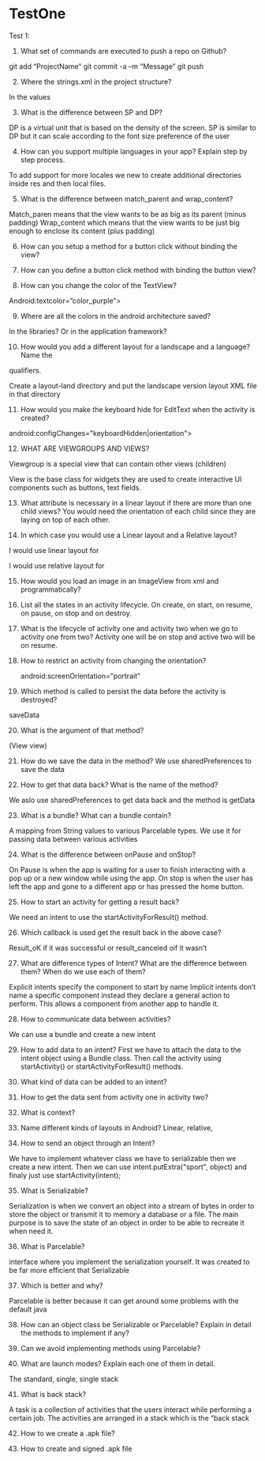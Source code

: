 # TestOne
Test 1:
1.	What set of commands are executed to push a repo on Github?

git add “ProjectName”
git commit  -a –m “Message”
git push

2.	Where the strings.xml in the project structure?

In the values 

3.	What is the difference between SP and DP?

DP is a virtual unit that is based on the density of the screen. 
SP is similar to DP but it can scale according to the font size preference of the user

4.	How can you support multiple languages in your app? Explain step by step process.

To add support for more locales we new to create additional directories inside res and then local files.

5.	What is the difference between match_parent and wrap_content?

Match_paren means that the view wants to be as big as its parent (minus padding) 
Wrap_content which means that the view wants to be just big enough to enclose its content (plus padding) 


6.	How can you setup a method for a button click without binding the view?


7.	How can you define a button click method with binding the button view?



8.	How can you change the color of the TextView?

Android:textcolor=”color_purple”>


9.	Where are all the colors in the android architecture saved?

In the libraries?  Or in the application framework?




10.	How would you add a different layout for a landscape and a language? Name the 

qualifiers.

Create a layout-land directory and put the landscape version layout XML file in that directory

11.	How would you make the keyboard hide for EditText when the activity is created?

android:configChanges="keyboardHidden|orientation">

12.	WHAT ARE VIEWGROUPS AND VIEWS?

Viewgroup is a special view that can contain other views (children)

View is the base class for widgets they are used to create interactive UI components such as buttons, text fields.

13.	What attribute is necessary in a linear layout if there are more than one child views?
You would need the orientation of each child since they are laying on top of each other.

14.	In which case you would use a Linear layout and a Relative layout?

I would use linear layout for 

I would use relative layout for

15.	How would you load an image in an ImageView from xml and programmatically?


16.	List all the states in an activity lifecycle.
On create, on start, on resume, on pause, on stop and on destroy.

17.	What is the lifecycle of activity one and activity two when we go to activity one from two?
Activity one will be on stop and active two will be on resume.

18.	How to restrict an activity from changing the orientation?

     android:screenOrientation="portrait"
     

19.	Which method is called to persist the data before the activity is destroyed?

saveData 


20.	What is the argument of that method?

(View view)


21.	How do we save the data in the method?
 We use sharedPreferences to save the data 


22.	How to get that data back? What is the name of the method?

We aslo use sharedPreferences to get data back and the method is getData


23.	What is a bundle? What can a bundle contain?

A mapping from String values to various Parcelable types. 
We use it for passing data between various activities


24.	What is the difference between onPause and onStop?

On Pause is when the app is waiting for a user to finish interacting with a pop up or a new window while using the app. On stop is when the user has left the app and gone to a different app or has pressed the home button. 

25.	How to start an activity for getting a result back?

We need an intent to use the startActivityForResult() method. 

26.	Which callback is used get the result back in the above case?

Result_oK if it was successful or result_canceled oif it wasn’t 


27.	What are difference types of Intent? What are the difference between them? When do we use each of them?

Explicit intents specify the component to start by name 
Implicit intents don’t name a specific component instead they declare a general action to perform. This allows a component from another app to handle it.




28.	How to communicate data between activities?

We can use a bundle and create a new intent 

29.	How to add data to an intent?
First we have to attach the data to the intent object using a Bundle class. Then call the activity using startActivity() or startActivityForResult() methods.

30.	What kind of data can be added to an intent?



31.	How to get the data sent from activity one in activity two?



32.	What is context?


33.	Name different kinds of layouts in Android?
Linear, relative,

34.	How to send an object through an Intent?

We have to implement whatever class we have to serializable then we create a new intent.
Then we can use intent.putExtra("sport", object) and finaly just use startActivity(intent);


35.	What is Serializable? 

Serialization is when we convert an object into a stream of bytes in order to store the object or transmit it to memory a database or a file. The main purpose is to save the state of an object in order to be able to recreate it when need it.



36.	What is Parcelable?

interface where you implement the serialization yourself. It was created to be far more efficient that Serializable

37.	Which is better and why?

Parcelable is better because it can get around some problems with the default java

38.	How can an object class be Serializable or Parcelable? Explain in detail the methods to implement if any?





39.	Can we avoid implementing methods using Parcelable?


40.	What are launch modes? Explain each one of them in detail.

The standard, single, single stack

41.	What is back stack?

A task is a collection of activities that the users interact while performing a certain job. The activities are arranged in a stack which is the “back stack


42.	How to we create a .apk file?


43.	How to create and signed .apk file
